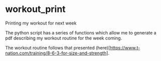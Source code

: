 # workout_print
Printing my workout for next week

The python script has a series of functions which allow me to generate a pdf describing my workout routine for the week coming.

The workout routine follows that presented (here)[https://www.t-nation.com/training/8-6-3-for-size-and-strength].
